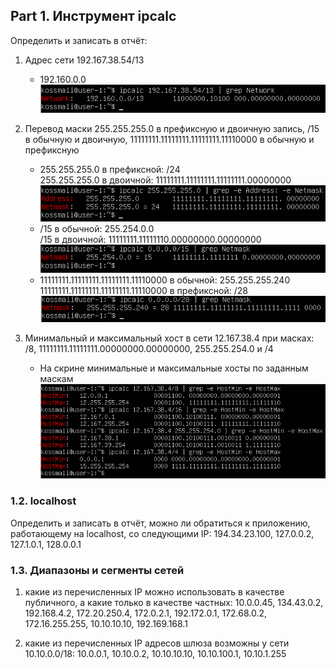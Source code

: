 ## Part 1. Инструмент ipcalc

Определить и записать в отчёт:

1) Адрес сети 192.167.38.54/13<br>
    - 192.160.0.0<br>
    ![alt text](./images/1.png)


2) Перевод маски 255.255.255.0 в префиксную и двоичную запись, /15 в обычную и двоичную, 11111111.11111111.11111111.11110000 в обычную и префиксную<br> 
    - 255.255.255.0 в префиксной: /24 <br> 
    255.255.255.0 в двоичной: 11111111.11111111.11111111.00000000<br>
    ![alt text](./images/2.png)<br>
    - /15 в обычной: 255.254.0.0<br>
    /15 в двоичной: 11111111.11111110.00000000.00000000<br>
    ![alt text](./images/3.png)<br>
    - 11111111.11111111.11111111.11110000 в обычной: 255.255.255.240<br>
    11111111.11111111.11111111.11110000 в префиксной: /28 <br>
    ![alt text](./images/4.png)<br>

3) Минимальный и максимальный хост в сети 12.167.38.4 при масках: /8, 11111111.11111111.00000000.00000000, 255.255.254.0 и /4<br> 

    - На скрине минимальные и максимальные хосты по заданным маскам <br>
    ![alt text](./images/5.png)<br>

### 1.2. localhost

Определить и записать в отчёт, можно ли обратиться к приложению, работающему на localhost, со следующими IP: 194.34.23.100, 127.0.0.2, 127.1.0.1, 128.0.0.1

### 1.3. Диапазоны и сегменты сетей

1. какие из перечисленных IP можно использовать в качестве публичного, а какие только в качестве частных: 10.0.0.45, 134.43.0.2, 192.168.4.2, 172.20.250.4, 172.0.2.1, 192.172.0.1, 172.68.0.2, 172.16.255.255, 10.10.10.10, 192.169.168.1


2. какие из перечисленных IP адресов шлюза возможны у сети 10.10.0.0/18: 10.0.0.1, 10.10.0.2, 10.10.10.10, 10.10.100.1, 10.10.1.255